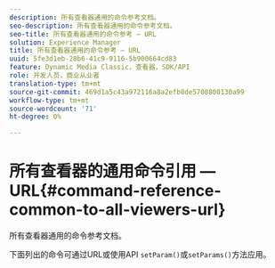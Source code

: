 ```yaml
---
description: 所有查看器通用的命令参考文档。
seo-description: 所有查看器通用的命令参考文档。
seo-title: 所有查看器通用的命令参考 — URL
solution: Experience Manager
title: 所有查看器通用的命令参考 — URL
uuid: 5fe3d1eb-28b6-41c9-9116-5b900664cd83
feature: Dynamic Media Classic，查看器，SDK/API
role: 开发人员，商业从业者
translation-type: tm+mt
source-git-commit: 469d1a5c43a972116a8a2efb0de5708800130a99
workflow-type: tm+mt
source-wordcount: '71'
ht-degree: 0%

---
```



# 所有查看器的通用命令引用 — URL{#command-reference-common-to-all-viewers-url}

所有查看器通用的命令参考文档。

下面列出的命令可通过URL或使用API `setParam()`或`setParams()`方法应用。

